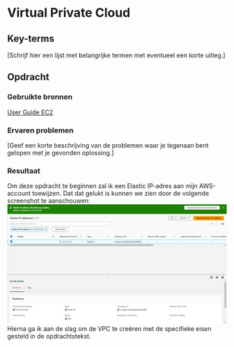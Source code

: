 # Virtual Private Cloud


## Key-terms
[Schrijf hier een lijst met belangrijke termen met eventueel een korte uitleg.]

## Opdracht
### Gebruikte bronnen
[User Guide EC2](https://docs.aws.amazon.com/AWSEC2/latest/UserGuide/elastic-ip-addresses-eip.html)

### Ervaren problemen
[Geef een korte beschrijving van de problemen waar je tegenaan bent gelopen met je gevonden oplossing.]

### Resultaat
Om deze opdracht te beginnen zal ik een Elastic IP-adres aan mijn AWS-account toewijzen. Dat dat gelukt is kunnen we zien door de volgende screenshot te aanschouwen:  
![](/00_includes/AWS/10/Capture_Allocate_Elastic_IP.PNG)    
Hierna ga ik aan de slag om de VPC te creëren met de specifieke eisen gesteld in de opdrachtstekst.


